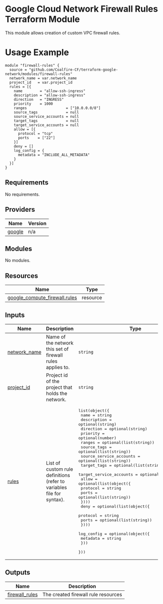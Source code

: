 # Google Cloud Network Firewall Rules Terraform Module

This module allows creation of custom VPC firewall rules.

# Usage Example

```hcl
module "firewall-rules" {
  source = "github.com/Coalfire-CF/terraform-google-network/modules/firewall-rules"
  network_name = var.network_name
  project_id   = var.project_id
  rules = [{
    name        = "allow-ssh-ingress"
    description = "allow-ssh-ingress"
    direction   = "INGRESS"
    priority    = 1000
    ranges                  = ["10.0.0.0/8"]
    source_tags             = null
    source_service_accounts = null
    target_tags             = null
    target_service_accounts = null
    allow = [{
      protocol = "tcp"
      ports    = ["22"]
    }]
    deny = []
    log_config = {
      metadata = "INCLUDE_ALL_METADATA"
    }
  }]
}
```

<!-- BEGIN_TF_DOCS -->
## Requirements

No requirements.

## Providers

| Name | Version |
|------|---------|
| <a name="provider_google"></a> [google](#provider\_google) | n/a |

## Modules

No modules.

## Resources

| Name | Type |
|------|------|
| [google_compute_firewall.rules](https://registry.terraform.io/providers/hashicorp/google/latest/docs/resources/compute_firewall) | resource |

## Inputs

| Name | Description | Type | Default | Required |
|------|-------------|------|---------|:--------:|
| <a name="input_network_name"></a> [network\_name](#input\_network\_name) | Name of the network this set of firewall rules applies to. | `string` | n/a | yes |
| <a name="input_project_id"></a> [project\_id](#input\_project\_id) | Project id of the project that holds the network. | `string` | n/a | yes |
| <a name="input_rules"></a> [rules](#input\_rules) | List of custom rule definitions (refer to variables file for syntax). | <pre>list(object({<br>    name                    = string<br>    description             = optional(string)<br>    direction               = optional(string)<br>    priority                = optional(number)<br>    ranges                  = optional(list(string))<br>    source_tags             = optional(list(string))<br>    source_service_accounts = optional(list(string))<br>    target_tags             = optional(list(string))<br>    target_service_accounts = optional(list(string))<br>    allow = optional(list(object({<br>      protocol = string<br>      ports    = optional(list(string))<br>    })))<br>    deny = optional(list(object({<br>      protocol = string<br>      ports    = optional(list(string))<br>    })))<br>    log_config = optional(object({<br>      metadata = string<br>    }))<br>  }))</pre> | `[]` | no |

## Outputs

| Name | Description |
|------|-------------|
| <a name="output_firewall_rules"></a> [firewall\_rules](#output\_firewall\_rules) | The created firewall rule resources |
<!-- END_TF_DOCS -->
